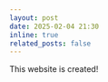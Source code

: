 ```yaml
---
layout: post
date: 2025-02-04 21:30
inline: true
related_posts: false
---
```


This website is created! 
